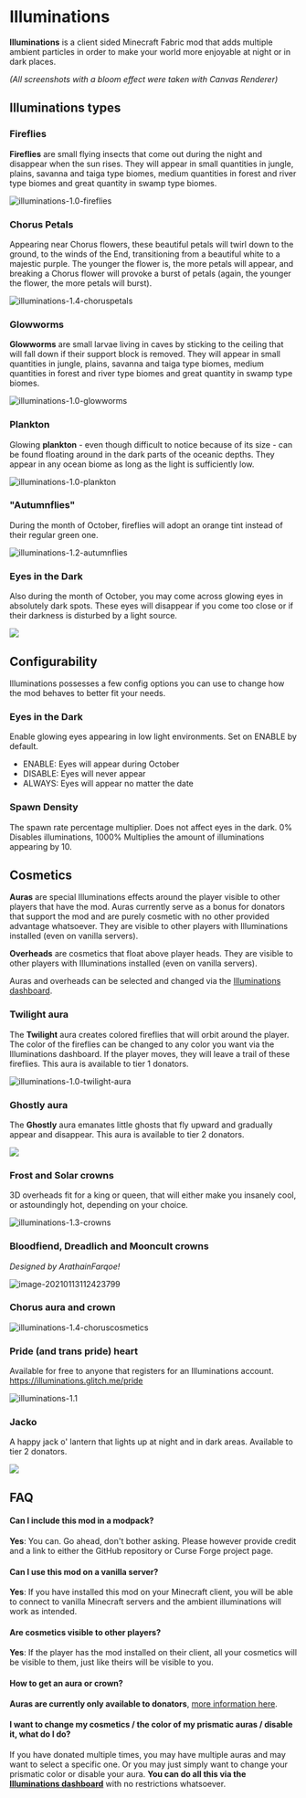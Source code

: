 # Illuminations

**Illuminations** is a client sided Minecraft Fabric mod that adds multiple ambient particles in order to make your world more enjoyable at night or in dark places.

*(All screenshots with a bloom effect were taken with Canvas Renderer)*

## Illuminations types

### Fireflies

**Fireflies** are small flying insects that come out during the night and disappear when the sun rises. They will appear in small quantities in jungle, plains, savanna and taiga type biomes, medium quantities in forest and river type biomes and great quantity in swamp type biomes.

![illuminations-1.0-fireflies](README.assets/illuminations-1.0-fireflies.png)

### Chorus Petals

Appearing near Chorus flowers, these beautiful petals will twirl down to the ground, to the winds of the End, transitioning from a beautiful white to a majestic purple. The younger the flower is, the more petals will appear, and breaking a Chorus flower will provoke a burst of petals (again, the younger the flower, the more petals will burst).

![illuminations-1.4-choruspetals](README.assets/illuminations-1.4-choruspetals.png)

### Glowworms

**Glowworms** are small larvae living in caves by sticking to the ceiling that will fall down if their support block is removed. They will appear in small quantities in jungle, plains, savanna and taiga type biomes, medium quantities in forest and river type biomes and great quantity in swamp type biomes.

![illuminations-1.0-glowworms](README.assets/illuminations-1.0-glowworms.png)

### Plankton

Glowing **plankton** - even though difficult to notice because of its size - can be found floating around in the dark parts of the oceanic depths. They appear in any ocean biome as long as the light is sufficiently low.

![illuminations-1.0-plankton](README.assets/illuminations-1.0-plankton.png)

### "Autumnflies"

During the month of October, fireflies will adopt an orange tint instead of their regular green one.

![illuminations-1.2-autumnflies](README.assets/illuminations-1.2-autumnflies.png)

### Eyes in the Dark

Also during the month of October, you may come across glowing eyes in absolutely dark spots. These eyes will disappear if you come too close or if their darkness is disturbed by a light source.

![](README.assets/illuminations-1.2-eyes.png)

## Configurability

Illuminations possesses a few config options you can use to change how the mod behaves to better fit your needs.

### Eyes in the Dark

Enable glowing eyes appearing in low light environments. Set on ENABLE by default.
- ENABLE: Eyes will appear during October
- DISABLE: Eyes will never appear
- ALWAYS: Eyes will appear no matter the date

### Spawn Density

The spawn rate percentage multiplier. Does not affect eyes in the dark.
0% Disables illuminations, 1000% Multiplies the amount of illuminations appearing by 10.

## Cosmetics

**Auras** are special Illuminations effects around the player visible to other players that have the mod. Auras currently serve as a bonus for donators that support the mod and are purely cosmetic with no other provided advantage whatsoever. They are visible to other players with Illuminations installed (even on vanilla servers).

**Overheads** are cosmetics that float above player heads. They are visible to other players with Illuminations installed (even on vanilla servers).

Auras and overheads can be selected and changed via the [Illuminations dashboard](https://illuminations.glitch.me/).

### Twilight aura

The **Twilight** aura creates colored fireflies  that will orbit around the player. The color of the fireflies can be changed to any color you want via the Illuminations dashboard. If the player moves, they will leave a trail of these fireflies. This aura is available to tier 1 donators.

![illuminations-1.0-twilight-aura](README.assets/illuminations-1.0-twilight-aura.gif)

### Ghostly aura

The **Ghostly** aura emanates little ghosts that fly upward and gradually appear and disappear. This aura is available to tier 2 donators.

![](README.assets/illuminations-1.2-ghostly-aura.gif)

### Frost and Solar crowns

3D overheads fit for a king or queen, that will either make you insanely cool, or astoundingly hot, depending on your choice.

![illuminations-1.3-crowns](README.assets/illuminations-1.3-crowns.png)

### Bloodfiend, Dreadlich and Mooncult crowns

*Designed by ArathainFarqoe!*

![image-20210113112423799](README.assets/illuminations-1.4.1-crowns.png)

### Chorus aura and crown

![illuminations-1.4-choruscosmetics](README.assets/illuminations-1.4-choruscosmetics.gif)

### Pride (and trans pride) heart

Available for free to anyone that registers for an Illuminations account. https://illuminations.glitch.me/pride

![illuminations-1.1](README.assets/illuminations-1.1.png)

### Jacko

A happy jack o' lantern that lights up at night and in dark areas. Available to tier 2 donators.

![](README.assets/illuminations-1.2-jacko.gif)

## FAQ

#### Can I include this mod in a modpack?

**Yes**: You can. Go ahead, don't bother asking. Please however provide credit and a link to either the GitHub repository or Curse Forge project page.

#### Can I use this mod on a vanilla server?

**Yes**: If you have installed this mod on your Minecraft client, you will be able to connect to vanilla Minecraft servers and the ambient illuminations will work as intended.

#### Are cosmetics visible to other players?

**Yes**: If the player has the mod installed on their client, all your cosmetics will be visible to them, just like theirs will be visible to you.

#### How to get an aura or crown?

**Auras are currently only available to donators**, [more information here](https://illuminations.glitch.me/register).

#### I want to change my cosmetics / the color of my prismatic auras / disable it, what do I do?

If you have donated multiple times, you may have multiple auras and may want to select a specific one. Or you may just simply want to change your prismatic color or disable your aura. **You can do all this via the [Illuminations dashboard](https://illuminations.glitch.me/)** with no restrictions whatsoever.
